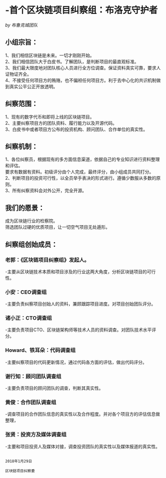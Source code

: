 # -首个区块链项目纠察组：布洛克守护者

*by 布鲁克城团队*

## 小组宗旨：

1、我们相信区块链是未来。一切才刚刚开始。</br>
2、我们相信团队大于白皮书。了解团队，是判断项目的最直观标准。</br>
3、我们最大限度地对团队核心人员进行全方位调查。保证资料真实可靠，要求人证物证齐全。</br>
4、不接受任何项目方的贿赂，也不偏袒任何项目方。利于去中心化的共识机制做到真实公平公正开放透明。</br>

## 纠察范围：

1、现有的数字代币和即将上线的区块链项目。</br>
2、主要纠察项目方的团队资料、履行能力以及开源代码。</br>
3、白皮书中或者项目方公布的投资机构、顾问团队、合作单位的真实性。</br>

## 纠察机制：

1、各位纠察员，根据现有的多方面信息渠道，依据自己的专业知识进行资料整理和评估。</br>
要求有数据有资料。初级评分由个人完成，最终评分，由小组成员共同打分。</br>
2、判断项目的投资可行性，以全员举手表决的形式进行。遵循少数服从多数的原则。</br>
3、所有纠察资料会对外公开，完全开源。</br>

## 我们的愿景：

成为区块链行业的检察院。</br>
筛选团队过硬的优质项目，让一切空气项目无处遁形。</br>

## 纠察组创始成员：

### 老郭：《区块链项目纠察组》发起人。
-主要从区块链技术本质和项目涉及的行业这两大角度，分析区块链项目的可行性。</br>

### 小安：CEO调查组
-主要负责纠察项目创始人的资料，兼顾跟踪项目进度。对项目创始团队评分。</br>

### 诸小正：CTO调查组
-主要负责项目CTO、区块链架构师等技术人员的资料调查。对团队技术水平评分。</br>

### Howard、铁耳朵：代码调查组
-主要纠察项目的代码更新情况，通过代码各方面的评估，做出代码评分。</br>

### 谢行知：顾问团队调查组
-主要负责项目的顾问团队的调查，判断其真实性。</br>

### 黄俊：合作团队调查组
-调查项目的合作团队信息的真实性以及合作程度。并对各个项目方的评估信息做整理，</br>

### 张贤：投资方及媒体调查组
-主要和项目投资人及媒体对接，调查投资团队的真实性以及媒体报道的真实性。</br>

                                                                                2018年1月29日
                                                                               区块链项目纠察委
